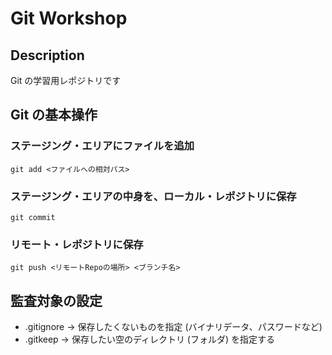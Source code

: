 # Git Workshop
## Description
Git の学習用レポジトリです

## Git の基本操作
### ステージング・エリアにファイルを追加
`git add <ファイルへの相対パス>`

### ステージング・エリアの中身を、ローカル・レポジトリに保存
`git commit`

### リモート・レポジトリに保存
`git push <リモートRepoの場所> <ブランチ名>`

## 監査対象の設定
- .gitignore -> 保存したくないものを指定 (バイナリデータ、パスワードなど)
- .gitkeep -> 保存したい空のディレクトリ (フォルダ) を指定する
